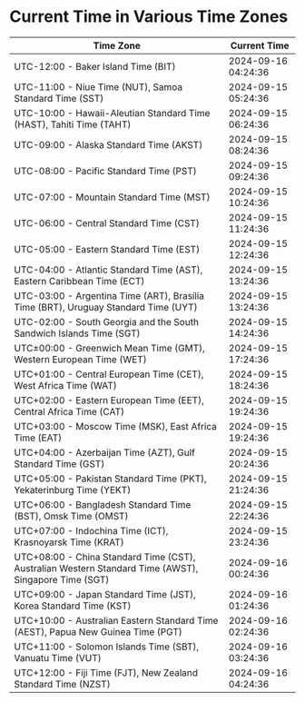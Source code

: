 # Current Time in Various Time Zones

| Time Zone | Current Time |
|-----------|--------------|
| UTC-12:00 - Baker Island Time (BIT) | 2024-09-16 04:24:36 |
| UTC-11:00 - Niue Time (NUT), Samoa Standard Time (SST) | 2024-09-15 05:24:36 |
| UTC-10:00 - Hawaii-Aleutian Standard Time (HAST), Tahiti Time (TAHT) | 2024-09-15 06:24:36 |
| UTC-09:00 - Alaska Standard Time (AKST) | 2024-09-15 08:24:36 |
| UTC-08:00 - Pacific Standard Time (PST) | 2024-09-15 09:24:36 |
| UTC-07:00 - Mountain Standard Time (MST) | 2024-09-15 10:24:36 |
| UTC-06:00 - Central Standard Time (CST) | 2024-09-15 11:24:36 |
| UTC-05:00 - Eastern Standard Time (EST) | 2024-09-15 12:24:36 |
| UTC-04:00 - Atlantic Standard Time (AST), Eastern Caribbean Time (ECT) | 2024-09-15 13:24:36 |
| UTC-03:00 - Argentina Time (ART), Brasília Time (BRT), Uruguay Standard Time (UYT) | 2024-09-15 13:24:36 |
| UTC-02:00 - South Georgia and the South Sandwich Islands Time (SGT) | 2024-09-15 14:24:36 |
| UTC±00:00 - Greenwich Mean Time (GMT), Western European Time (WET) | 2024-09-15 17:24:36 |
| UTC+01:00 - Central European Time (CET), West Africa Time (WAT) | 2024-09-15 18:24:36 |
| UTC+02:00 - Eastern European Time (EET), Central Africa Time (CAT) | 2024-09-15 19:24:36 |
| UTC+03:00 - Moscow Time (MSK), East Africa Time (EAT) | 2024-09-15 19:24:36 |
| UTC+04:00 - Azerbaijan Time (AZT), Gulf Standard Time (GST) | 2024-09-15 20:24:36 |
| UTC+05:00 - Pakistan Standard Time (PKT), Yekaterinburg Time (YEKT) | 2024-09-15 21:24:36 |
| UTC+06:00 - Bangladesh Standard Time (BST), Omsk Time (OMST) | 2024-09-15 22:24:36 |
| UTC+07:00 - Indochina Time (ICT), Krasnoyarsk Time (KRAT) | 2024-09-15 23:24:36 |
| UTC+08:00 - China Standard Time (CST), Australian Western Standard Time (AWST), Singapore Time (SGT) | 2024-09-16 00:24:36 |
| UTC+09:00 - Japan Standard Time (JST), Korea Standard Time (KST) | 2024-09-16 01:24:36 |
| UTC+10:00 - Australian Eastern Standard Time (AEST), Papua New Guinea Time (PGT) | 2024-09-16 02:24:36 |
| UTC+11:00 - Solomon Islands Time (SBT), Vanuatu Time (VUT) | 2024-09-16 03:24:36 |
| UTC+12:00 - Fiji Time (FJT), New Zealand Standard Time (NZST) | 2024-09-16 04:24:36 |
